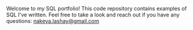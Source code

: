 Welcome to my SQL portfolio! This code repository contains examples of SQL I've written. Feel free to take a look and reach out if you have any questions: nakeya.lashay@gmail.com
